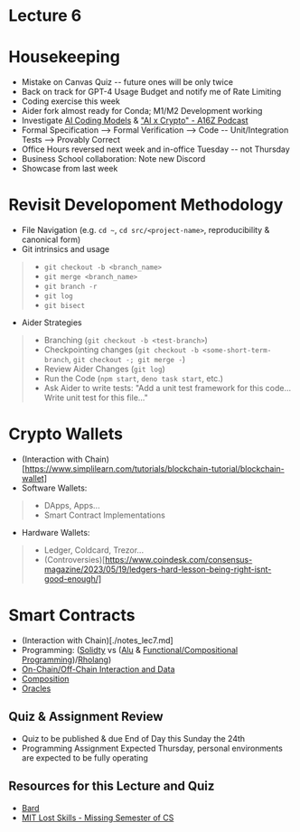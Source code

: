 # Lecture 6

# Housekeeping

- Mistake on Canvas Quiz -- future ones will be only twice
- Back on track for GPT-4 Usage Budget and notify me of Rate Limiting
- Coding exercise this week
- Aider fork almost ready for Conda; M1/M2 Development working
- Investigate [AI Coding Models](https://arxiv.org/abs/2211.03622) &  ["AI x Crypto" - A16Z Podcast](https://podcasts.apple.com/us/podcast/a16z-podcast/id842818711)
- Formal Specification --> Formal Verification --> Code -- Unit/Integration Tests --> Provably Correct
- Office Hours reversed next week and in-office Tuesday -- not Thursday
- Business School collaboration: Note new Discord
- Showcase from last week

# Revisit Developoment Methodology

- File Navigation (e.g. `cd ~`, `cd src/<project-name>`, reproducibility & canonical form)
- Git intrinsics and usage
> * `git checkout -b <branch_name>`
> * `git merge <branch_name>`
> * `git branch -r`
> * `git log`
> * `git bisect`
- Aider Strategies
> * Branching (`git checkout -b <test-branch>`)
> * Checkpointing changes (`git checkout -b <some-short-term-branch`, `git checkout -; git merge -`)
> * Review Aider Changes (`git log`)
> * Run the Code (`npm start`, `deno task start`, etc.)
> * Ask Aider to write tests: "Add a unit test framework for this code... Write unit test for this file..."

# Crypto Wallets 

* (Interaction with Chain)[https://www.simplilearn.com/tutorials/blockchain-tutorial/blockchain-wallet]
* Software Wallets:
> * DApps, Apps...
> * Smart Contract Implementations
* Hardware Wallets:
> * Ledger, Coldcard, Trezor...
> * (Controversies)[https://www.coindesk.com/consensus-magazine/2023/05/19/ledgers-hard-lesson-being-right-isnt-good-enough/]

# Smart Contracts

* (Interaction with Chain)[./notes_lec7.md]
* Programming: ([Solidty](https://docs.soliditylang.org/en/v0.8.21/) vs ([Alu](https://www.rgbfaq.com/glossary/aluvm) & [Functional/Compositional Programming](https://www.rgbfaq.com/rgb-smart-contracts/how-does-one-program-rgb-smart-contracts))/[Rholang](https://rholang.github.io/docs/rholang/))
* [On-Chain/Off-Chain Interaction and Data](https://www.researchgate.net/profile/Zeinab-Nehai/publication/332669639/figure/fig1/AS:751780929486849@1556249949435/Communication-process-between-on-chain-and-off-chain.ppm)
* [Composition](https://x-team.com/blog/functional-programming-composition-associativity/)
* [Oracles](https://www.forbes.com/sites/digital-assets/article/why-do-blockchains-need-oracles/?sh=186e464b7569)

## Quiz & Assignment Review

* Quiz to be published & due End of Day this Sunday the 24th
* Programming Assignment Expected Thursday, personal environments are expected to be fully operating

## Resources for this Lecture and Quiz

* [Bard](https://bard.google.com)
* [MIT Lost Skills - Missing Semester of CS](https://missing.csail.mit.edu/ )

